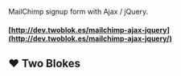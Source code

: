 MailChimp signup form with Ajax / jQuery.

#### [http://dev.twoblok.es/mailchimp-ajax-jquery](http://dev.twoblok.es/mailchimp-ajax-jquery/)

## &hearts; Two Blokes